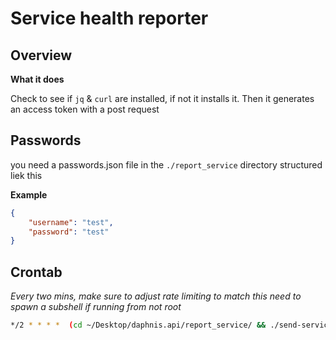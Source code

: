 # Service health reporter

## Overview 

**What it does**

Check to see if `jq` & `curl` are installed, if not it installs it. 
Then it generates an access token with a post request 

## Passwords

you need a passwords.json file in the `./report_service` directory structured liek this

**Example**

```json
{
	"username": "test",
	"password": "test"
}
```

## Crontab

*Every two mins, make sure to adjust rate limiting to match this*
*need to spawn a subshell if running from not root*

```bash
*/2 * * * *  (cd ~/Desktop/daphnis.api/report_service/ && ./send-service-status.sh )
```
